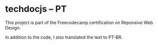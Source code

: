 # techdocjs – PT
This project is part of the Freecodecamp certification on Reponsive Web Design.

In addition to the code, I also translated the text to PT-BR.
